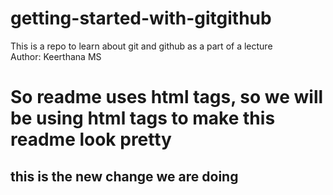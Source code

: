 # getting-started-with-gitgithub
This is a repo to learn about git and github as a part of a lecture <br>
Author: Keerthana MS
<h1>So readme uses html tags, so we will be using html tags to make this readme look pretty</h1>
<h2>this is the new change we are doing</h2>
